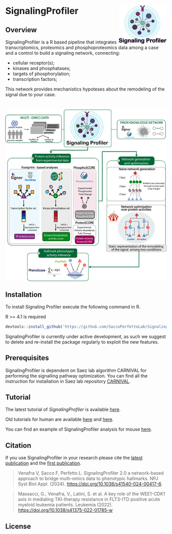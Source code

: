 # SignalingProfiler <img src="./man/img/signaling_profiler_new.png" align="right" width="150" height="120"/>

## Overview

SignalingProfiler is a R based pipeline that integrates transcriptomics, proteomics and phosphoproteomics data among a case and a control to build a signaling network, connecting:

-   cellular receptor(s);
-   kinases and phosphatases;
-   targets of phosphorylation;
-   transcription factors;

This network provides mechanistics hypoteses about the remodeling of the signal due to your case.

# <img src="./man/img/SP_workflow_README.png" align="center"/>

## Installation

To install Signaling Profiler execute the following command in R.

R \>= 4.1 is required

``` r
devtools::install_github('https://github.com/SaccoPerfettoLab/SignalingProfiler/')
```

SignalingProfiler is currently under active development, as such we suggest to delete and re-install the package regularly 
to exploit the new features. 

## Prerequisites

SignalingProfiler is dependent on Saez lab algorithm CARNIVAL for performing the signalling pathway optimization. You can find all the instruction for installation in Saez lab repository [CARNIVAL](https://saezlab.github.io/CARNIVAL/).

## Tutorial

The latest tutorial of *SignalingProfiler* is available [here](https://html-preview.github.io/?url=https://github.com/SaccoPerfettoLab/SignalingProfiler/blob/main/vignettes/SignalingProfiler_tutorial_Bioc.html).

Old tutorials for human are available [here](https://html-preview.github.io/?url=https://github.com/SaccoPerfettoLab/SignalingProfiler/blob/dev/old_vignettes/SP_vignette_human.html) and [here](https://html-preview.github.io/?url=https://github.com/SaccoPerfettoLab/SignalingProfiler/blob/dev/SignalingProfiler-2.0-tutorial/SignalingProfiler-2.0-tutorial.html).

You can find an example of SignalingProfiler analysis for mouse [here](https://html-preview.github.io/?url=https://github.com/SaccoPerfettoLab/SignalingProfiler/blob/dev/old_vignettes/SignalingProfiler_vignette.html). 

## Citation
If you use SignalingProfiler in your research please cite the [latest publication](https://www.nature.com/articles/s41540-024-00417-6) and the [first publication](https://www.nature.com/articles/s41375-022-01785-w).

> Venafra V, Sacco F, Perfetto L. SignalingProfiler 2.0 a network-based approach to bridge multi-omics data to phenotypic hallmarks. NPJ Syst Biol Appl. (2024). https://doi.org/10.1038/s41540-024-00417-6. 

> Massacci, G., Venafra, V., Latini, S. et al. A key role of the WEE1-CDK1 axis in mediating TKI-therapy resistance in FLT3-ITD positive acute myeloid leukemia patients. Leukemia (2022). https://doi.org/10.1038/s41375-022-01785-w


## License
